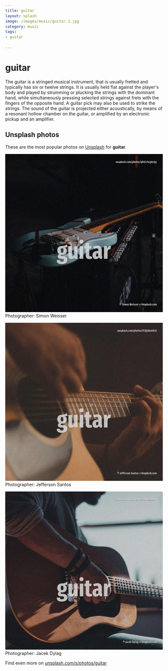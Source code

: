 ```yaml
---
title: guitar
layout: splash
image: /images/music/guitar.1.jpg
category: music
tags:
- guitar

---
```

# guitar

The guitar is a stringed musical instrument, that is usually fretted  and typically has six or  twelve strings. It is usually held flat against the player's body and played by strumming or plucking the strings  with the dominant hand, while simultaneously pressing selected strings against frets with the  fingers of the opposite hand. A guitar pick may also be used to strike the strings. The sound of the guitar is projected either acoustically, by means of a resonant hollow chamber on  the guitar, or amplified by an electronic pickup and an amplifier.  

 
## Unsplash photos
These are the most popular photos on [Unsplash](https://unsplash.com) for **guitar**.
 
![guitar](/images/music/guitar.1.jpg)
Photographer:  Simon Weisser
 
![guitar](/images/music/guitar.2.jpg)
Photographer:  Jefferson Santos
 
![guitar](/images/music/guitar.3.jpg)
Photographer:  Jacek Dylag
 
Find even more on [unsplash.com/s/photos/guitar](https://unsplash.com/s/photos/guitar)
 
